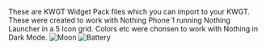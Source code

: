 These are KWGT Widget Pack files which you can import to your KWGT. These were created to work with Nothing Phone 1 running Nothing Launcher in a 5 Icon grid. Colors etc were chonsen to work with Nothing in Dark Mode.
![Moon](https://github.com/rjwarrier/KWGT-Widgets/assets/158247545/ea2e76dd-c3e1-40d5-8590-fcd28da32928)
![Battery](https://github.com/rjwarrier/KWGT-Widgets/assets/158247545/48535839-a1b0-4f66-88db-a9647424e81d)
